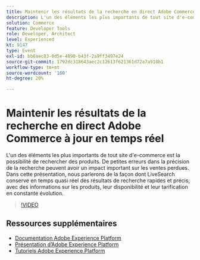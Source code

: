 ```yaml
---
title: Maintenir les résultats de la recherche en direct Adobe Commerce à jour en temps réel
description: L'un des éléments les plus importants de tout site d'e-commerce est la possibilité de rechercher des produits. De petites erreurs dans la précision de la recherche peuvent avoir un impact important sur les ventes perdues. Dans cette présentation, nous parlerons de la façon dont LiveSearch conserve en temps quasi réel des résultats de recherche rapides et précis, avec des informations sur les produits, leur disponibilité et leur tarification en constante évolution.
solution: Commerce
feature: Developer Tools
role: Developer, Architect
level: Experienced
kt: 9147
type: Event
exl-id: bb6aec83-0d5e-4890-b43f-2a9ff3497e24
source-git-commit: 1792dc318643aec2c12613f621361d72a7a918b1
workflow-type: tm+mt
source-wordcount: '160'
ht-degree: 20%

---
```


# Maintenir les résultats de la recherche en direct Adobe Commerce à jour en temps réel

L&#39;un des éléments les plus importants de tout site d&#39;e-commerce est la possibilité de rechercher des produits. De petites erreurs dans la précision de la recherche peuvent avoir un impact important sur les ventes perdues. Dans cette présentation, nous parlerons de la façon dont LiveSearch conserve en temps quasi réel des résultats de recherche rapides et précis, avec des informations sur les produits, leur disponibilité et leur tarification en constante évolution.

>[!VIDEO](https://video.tv.adobe.com/v/337580/?quality=12&learn=on&hidetitle=true)

## Ressources supplémentaires

- [Documentation Adobe Experience Platform](https://experienceleague.adobe.com/docs/experience-platform.html?lang=fr)
- [Présentation d’Adobe Experience Platform](https://experienceleague.adobe.com/docs/experience-platform/landing/home.html?lang=fr)
- [Tutoriels Adobe Experience Platform](https://experienceleague.adobe.com/docs/platform-learn/tutorials/overview.html?lang=fr)
